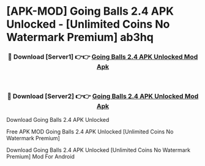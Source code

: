 # [APK-MOD] Going Balls 2.4 APK Unlocked - [Unlimited Coins No Watermark Premium] ab3hq



<div align="center">
<h3>🔴 Download [Server1] 👉👉 <a href="https://momento.my/?title=Going_Balls_2.4_APK_Unlocked">Going Balls 2.4 APK Unlocked Mod Apk</a></h3><br>

<h3>🔴 Download [Server2] 👉👉 <a href="https://momento.my/?title=Going_Balls_2.4_APK_Unlocked">Going Balls 2.4 APK Unlocked Mod Apk</a></h3>
</div>



Download Going Balls 2.4 APK Unlocked 

Free APK MOD Going Balls 2.4 APK Unlocked [Unlimited Coins No Watermark Premium]

Download Going Balls 2.4 APK Unlocked [Unlimited Coins No Watermark Premium] Mod For Android
